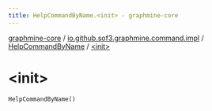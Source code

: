 ```yaml
---
title: HelpCommandByName.<init> - graphmine-core
---
```


[graphmine-core](../../index.html) / [io.github.sof3.graphmine.command.impl](../index.html) / [HelpCommandByName](index.html) / [&lt;init&gt;](./-init-.html)

# &lt;init&gt;

`HelpCommandByName()`